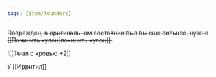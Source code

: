 ```yaml
---
tags: [item/founders]
---
```


~~Поврежден, в оригинальном состоянии был бы еще сильнее, нужно [[Починить кулон|починить кулон]].~~

![[Фиал с кровью +2]]

У [[Ирритил]]

